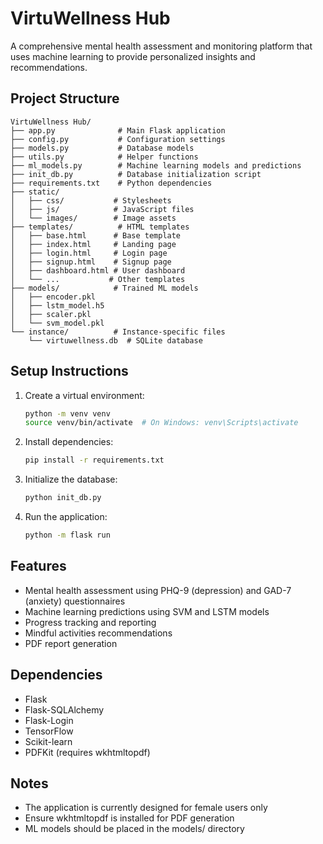 # VirtuWellness Hub

A comprehensive mental health assessment and monitoring platform that uses machine learning to provide personalized insights and recommendations.

## Project Structure

```
VirtuWellness Hub/
├── app.py              # Main Flask application
├── config.py           # Configuration settings
├── models.py           # Database models
├── utils.py            # Helper functions
├── ml_models.py        # Machine learning models and predictions
├── init_db.py          # Database initialization script
├── requirements.txt    # Python dependencies
├── static/            
│   ├── css/           # Stylesheets
│   ├── js/            # JavaScript files
│   └── images/        # Image assets
├── templates/          # HTML templates
│   ├── base.html      # Base template
│   ├── index.html     # Landing page
│   ├── login.html     # Login page
│   ├── signup.html    # Signup page
│   ├── dashboard.html # User dashboard
│   └── ...           # Other templates
├── models/            # Trained ML models
│   ├── encoder.pkl
│   ├── lstm_model.h5
│   ├── scaler.pkl
│   └── svm_model.pkl
└── instance/          # Instance-specific files
    └── virtuwellness.db  # SQLite database
```

## Setup Instructions

1. Create a virtual environment:
   ```bash
   python -m venv venv
   source venv/bin/activate  # On Windows: venv\Scripts\activate
   ```

2. Install dependencies:
   ```bash
   pip install -r requirements.txt
   ```

3. Initialize the database:
   ```bash
   python init_db.py
   ```

4. Run the application:
   ```bash
   python -m flask run
   ```

## Features

- Mental health assessment using PHQ-9 (depression) and GAD-7 (anxiety) questionnaires
- Machine learning predictions using SVM and LSTM models
- Progress tracking and reporting
- Mindful activities recommendations
- PDF report generation

## Dependencies

- Flask
- Flask-SQLAlchemy
- Flask-Login
- TensorFlow
- Scikit-learn
- PDFKit (requires wkhtmltopdf)

## Notes

- The application is currently designed for female users only
- Ensure wkhtmltopdf is installed for PDF generation
- ML models should be placed in the models/ directory
